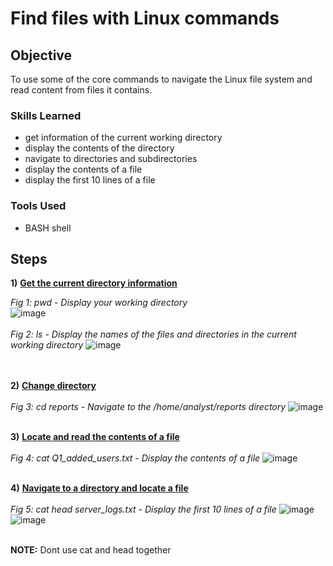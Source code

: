 # Find files with Linux commands

## Objective

To use some of the core commands to navigate the Linux file system and read content from files it contains.

### Skills Learned

- get information of the current working directory
- display the contents of the directory
- navigate to directories and subdirectories 
- display the contents of a file
- display the first 10 lines of a file

### Tools Used

- BASH shell

## Steps

**1)** **<ins>Get the current directory information</ins>**  

*Fig 1: pwd - Display your working directory*  
![image](https://github.com/RyenHY/Linux/assets/161639514/046542a9-06a3-4297-9266-f254da91bad0)
<br/><br/>
*Fig 2: ls - Display the names of the files and directories in the current working directory*
![image](https://github.com/RyenHY/Linux/assets/161639514/6f6beb59-1c9b-4f0f-bfc3-b7a4775f9b61)  
<br/><br/>


**2)** **<ins>Change directory</ins>**  
<br/>
*Fig 3: cd reports - Navigate to the /home/analyst/reports directory* 
![image](https://github.com/RyenHY/Linux/assets/161639514/f24e66ae-df2e-4b03-bba1-d14fcffee960)
<br/><br/>

**3)** **<ins>Locate and read the contents of a file</ins>**  
<br/>
*Fig 4: cat Q1_added_users.txt - Display the contents of a file* 
![image](https://github.com/RyenHY/Linux/assets/161639514/3d57e553-59b2-4edb-a7a0-c1bfcc488925)
<br/><br/>

**4)** **<ins>Navigate to a directory and locate a file</ins>**  
<br/>
*Fig 5: cat head server_logs.txt - Display the first 10 lines of a file* 
![image](https://github.com/RyenHY/Linux/assets/161639514/d0706670-8930-456f-842a-5a29465809a6)
![image](https://github.com/RyenHY/Linux/assets/161639514/b150257b-7e26-4771-8ff1-1858f5d6520b)
<br/><br/>

**NOTE:** Dont use cat and head together
